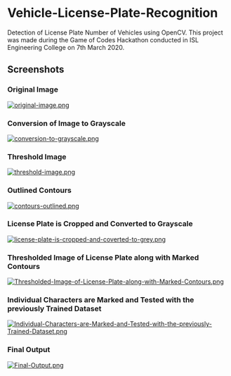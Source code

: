 
# Vehicle-License-Plate-Recognition

Detection of License Plate Number of Vehicles using OpenCV. This project was made during the Game of Codes Hackathon conducted in ISL Engineering College on 7th March 2020.




## Screenshots


### Original Image

[![original-image.png](https://i.postimg.cc/PJ55dYNW/original-image.png)](https://postimg.cc/Fdw4Zfyz)


### Conversion of Image to Grayscale

[![conversion-to-grayscale.png](https://i.postimg.cc/wBb13W8W/conversion-to-grayscale.png)](https://postimg.cc/kVKJpv58)


### Threshold Image

[![threshold-image.png](https://i.postimg.cc/PJnr896M/threshold-image.png)](https://postimg.cc/zbp1stYL)


### Outlined Contours

[![contours-outlined.png](https://i.postimg.cc/L6R84dg9/contours-outlined.png)](https://postimg.cc/SjThVvG3)


### License Plate is Cropped and Converted to Grayscale

[![license-plate-is-cropped-and-coverted-to-grey.png](https://i.postimg.cc/CLmSFRV7/license-plate-is-cropped-and-coverted-to-grey.png)](https://postimg.cc/QH9RmxCK)


### Thresholded Image of License Plate along with Marked Contours

[![Thresholded-Image-of-License-Plate-along-with-Marked-Contours.png](https://i.postimg.cc/nz4fNzkv/Thresholded-Image-of-License-Plate-along-with-Marked-Contours.png)](https://postimg.cc/XGYPCntJ)


### Individual Characters are Marked and Tested with the previously Trained Dataset

[![Individual-Characters-are-Marked-and-Tested-with-the-previously-Trained-Dataset.png](https://i.postimg.cc/hjqH8nBh/Individual-Characters-are-Marked-and-Tested-with-the-previously-Trained-Dataset.png)](https://postimg.cc/p9qGxgyt)


### Final Output

[![Final-Output.png](https://i.postimg.cc/mZm5kCtP/Final-Output.png)](https://postimg.cc/hh7r3J8n)